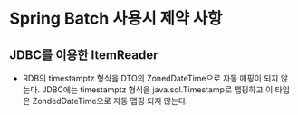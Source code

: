 # Spring Batch 사용시 제약 사항

## JDBC를 이용한 ItemReader

- RDB의 timestamptz 형식을 DTO의 ZonedDateTime으로 자동 매핑이 되지 않는다.
JDBC에는 timestamptz 형식을 java.sql.Timestamp로 맵핑하고 이 타입은 ZondedDateTime으로 자동 맵핑 되지 않는다.